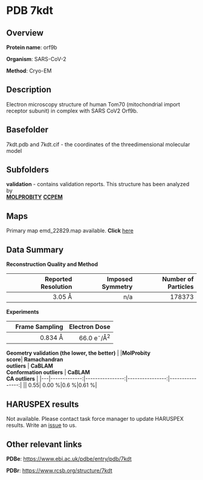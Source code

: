 # PDB 7kdt

## Overview

**Protein name**: orf9b

**Organism**: SARS-CoV-2

**Method**: Cryo-EM

## Description

Electron microscopy structure of human Tom70 (mitochondrial import receptor subunit) in complex with SARS CoV2 Orf9b.

## Basefolder

7kdt.pdb and 7kdt.cif - the coordinates of the threedimensional molecular model

## Subfolders





**validation** - contains validation reports. This structure has been analyzed by <br>  [**MOLPROBITY**](https://github.com/thorn-lab/coronavirus_structural_task_force/tree/master/pdb/orf9b/SARS-CoV-2/7kdt/validation/molprobity)   [**CCPEM**](https://github.com/thorn-lab/coronavirus_structural_task_force/tree/master/pdb/orf9b/SARS-CoV-2/7kdt/validation/ccpem-validation) 



## Maps

Primary map emd_22829.map available. **Click** [here](http://ftp.wwpdb.org/pub/emdb/structures/EMD-22829/map/) 

## Data Summary
**Reconstruction Quality and Method**

|   | Reported Resolution | Imposed Symmetry | Number of Particles |
|---|-------------:|----------------:|--------------:|
|   |3.05 Å|n/a|178373|

**Experiments**

|   | Frame Sampling | Electron Dose |
|---|-------------:|----------------:|
|   |0.834 Å|66.0 e<sup>-</sup>/Å<sup>2</sup>|

**Geometry validation (the lower, the better)**
|   |**MolProbity<br>score**| **Ramachandran<br>outliers** | **CaBLAM<br>Conformation outliers** | **CaBLAM<br>CA outliers** |
|---|-------------:|----------------:|----------------:|----------------:|
||  0.55|  0.00 %|0.6 %|0.61 %|

## HARUSPEX results

Not available. Please contact task force manager to update HARUSPEX results. Write an [issue](https://github.com/thorn-lab/coronavirus_structural_task_force/issues) to us.

## Other relevant links 
**PDBe**:  https://www.ebi.ac.uk/pdbe/entry/pdb/7kdt
 
**PDBr**: https://www.rcsb.org/structure/7kdt 
